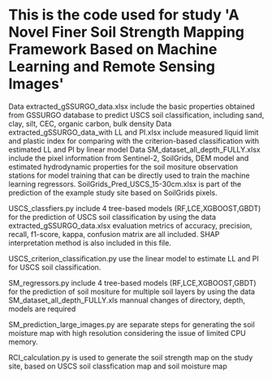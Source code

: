 # This is the code used for study 'A Novel Finer Soil Strength Mapping Framework Based on Machine Learning and Remote Sensing Images'
Data extracted_gSSURGO_data.xlsx include the basic properties obtained from GSSURGO database to predict USCS soil classification, including sand, clay, silt, CEC, organic carbon, bulk density
Data extracted_gSSURGO_data_with LL and PI.xlsx include measured liquid limit and plastic index for comparing with the criterion-based classification with estimated LL and PI by linear model
Data SM_dataset_all_depth_FULLY.xlsx include the pixel information from Sentinel-2, SoilGrids, DEM model and estimated hydrodynamic properties for the soil mositure observation stations for model training that can be directly used to train the machine learning regressors.
SoilGrids_Pred_USCS_15-30cm.xlsx is part of the prediction of the example study site based on SoilGrids pixels.


USCS_classfiers.py include 4 tree-based models (RF,LCE,XGBOOST,GBDT) for the prediction of USCS soil classification by using the data extracted_gSSURGO_data.xlsx
evaluation metrics of accuracy, precision, recall, f1-score, kappa, confusion matrix are all included. SHAP interpretation method is also included in this file.

USCS_criterion_classification.py use the linear model to estimate LL and PI for USCS soil classification.

SM_regressors.py include 4 tree-based models (RF,LCE,XGBOOST,GBDT) for the prediction of soil mositure for multiple soil layers by using the data SM_dataset_all_depth_FULLY.xls
mannual changes of directory, depth, models are required

SM_prediction_large_images.py are separate steps for generating the soil moisture map with high resolution considering the issue of limited CPU memory.

RCI_calculation.py is used to generate the soil strength map on the study site, based on USCS soil classfication map and soil moisture map
